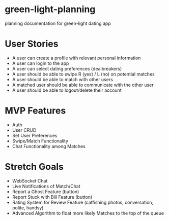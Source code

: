 # green-light-planning
planning documentation for green-light dating app 

# User Stories 
- A user can create a profile with relevant personal information 
- A user can login to the app 
- A user can select dating preferences (dealbreakers) 
- A user should be able to swipe R (yes) / L (no) on potential matches 
- A user should be able to match with other users 
- A matched user should be able to communicate with the other user 
- A user should be able to logout/delete their account  


# MVP Features 
- Auth 
- User CRUD
- Set User Preferences 
- Swipe/Match Functionality 
- Chat Functionality among Matches 


# Stretch Goals 
- WebSocket Chat 
- Live Notifications of Match/Chat
- Report a Ghost Feature (button)
- Report Stuck with Bill Feature (button)
- Rating System for Review Feature (catfishing photos, conversation, polite, handsy)
- Advanced Algorithm to float more likely Matches to the top of the queue 
